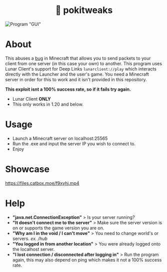 <h1 align="center">🌸 pokitweaks</h1>

![Program "GUI"](https://files.catbox.moe/i5zrn0.png)

# About
This abuses a [bug](https://bugs.mojang.com/browse/MC-74984) in Minecraft that allows you to send packets to your client from one server (in this case your own) to another.
This program uses Lunar Client's support for Deep Links ``lunarclient://play`` which interacts directly with the Launcher and the user's game. 
You need a Minecraft server in order for this to work and it isn't provided in this repository.

**This exploit isnt a 100% success rate, so if it fails try again.**

* Lunar Client **ONLY**
* This only works in 1.20 and below.

# Usage
* Launch a Minecraft server on localhost:25565
* Run the .exe and input the server IP you wish to connect to.
* Enjoy

# Showcase
https://files.catbox.moe/f9xyhj.mp4

# Help
* **"java.net.ConnectionException"** > Is your server running?
* **"It doesn't connect me to the server"** > Make sure the server version is on or supports the game version you are on.
* **"Why am I in the void / I can't move"** > You need to change world's or servers. *ex. /hub*
* **"You logged in from another location"** > You were already logged onto the localhost server.
* **"I lost connection / disconnected after logging in"** > Run the program again, this may also depend on ping which makes it not a 100% success rate.
